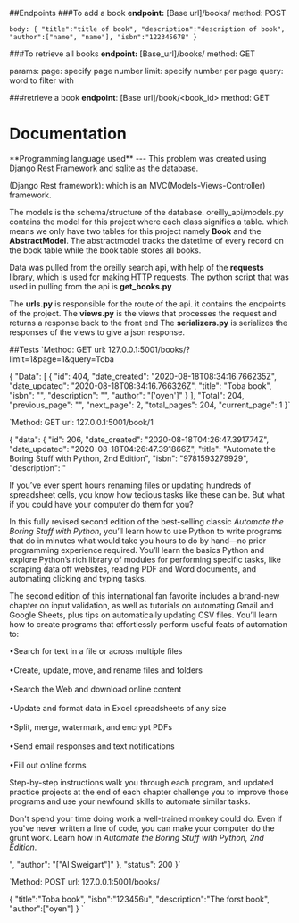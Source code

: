 ##Endpoints
###To add a book
**endpoint:** [Base url]/books/ method: POST

`body: {
    "title":"title of book",
    "description":"description of book",
    "author":["name", "name"],
    "isbn":"122345678"
}`

###To retrieve all books
**endpoint:** [Base_url]/books/ method: GET

params:
page: specify page number
limit: specify number per page
query: word to filter with

###retrieve a book
**endpoint**: [Base url]/book/<book_id> method: GET


<h1>Documentation</h1>
**Programming language used**
---
This problem was created using Django Rest Framework and sqlite as the database.

(Django Rest framework): which is an MVC(Models-Views-Controller) framework.

The models is the schema/structure of the database. oreilly_api/models.py contains the model for this project where each class signifies
a table. which means we only have two tables for this project namely **Book** and the **AbstractModel**.
The abstractmodel tracks the datetime of every record on the book table while the book table stores all books.


Data was pulled from the oreilly search api, with help of the **requests** library, which is used for making HTTP requests.
The python script that was used in pulling from the api is **get_books.py**

The **urls.py** is responsible for the route of the api. it contains the endpoints of the project.
The **views.py** is the views that processes the request and returns a response back to the front end
The **serializers.py** is serializes the responses of the views to give a json response.

##Tests
`Method: GET url: 127.0.0.1:5001/books/?limit=1&page=1&query=Toba

{
    "Data": [
        {
            "id": 404,
            "date_created": "2020-08-18T08:34:16.766235Z",
            "date_updated": "2020-08-18T08:34:16.766326Z",
            "title": "Toba book",
            "isbn": "",
            "description": "",
            "author": "['oyen']"
        }
    ],
    "Total": 204,
    "previous_page": "",
    "next_page": 2,
    "total_pages": 204,
    "current_page": 1
}`

`Method: GET url: 127.0.0.1:5001/book/1

{
    "data": {
        "id": 206,
        "date_created": "2020-08-18T04:26:47.391774Z",
        "date_updated": "2020-08-18T04:26:47.391866Z",
        "title": "Automate the Boring Stuff with Python, 2nd Edition",
        "isbn": "9781593279929",
        "description": "<span><div><p>If you’ve ever spent hours renaming files or updating hundreds of spreadsheet cells, you know how tedious tasks like these can be. But what if you could have your computer do them for you?</p><p>In this fully revised second edition of the best-selling classic <i>Automate the Boring Stuff with Python</i>, you’ll learn how to use Python to write programs that do in minutes what would take you hours to do by hand—no prior programming experience required. You’ll learn the basics Python and explore Python’s rich library of modules for performing specific tasks, like scraping data off websites, reading PDF and Word documents, and automating clicking and typing tasks.</p><p>The second edition of this international fan favorite includes a brand-new chapter on input validation, as well as tutorials on automating Gmail and Google Sheets, plus tips on automatically updating CSV files. You’ll learn how to create programs that effortlessly perform useful feats of automation to:</p><p>•Search for text in a file or across multiple files<br/><br/>•Create, update, move, and rename files and folders<br/><br/>•Search the Web and download online content<br/><br/>•Update and format data in Excel spreadsheets of any size<br/><br/>•Split, merge, watermark, and encrypt PDFs<br/><br/>•Send email responses and text notifications<br/><br/>•Fill out online forms</p><p>Step-by-step instructions walk you through each program, and updated practice projects at the end of each chapter challenge you to improve those programs and use your newfound skills to automate similar tasks.</p><p>Don't spend your time doing work a well-trained monkey could do. Even if you've never written a line of code, you can make your computer do the grunt work. Learn how in <i>Automate the Boring Stuff with Python, 2nd Edition</i>.</p><p/></div></span>",
        "author": "[\"Al Sweigart\"]"
    },
    "status": 200
}`

`Method: POST url: 127.0.0.1:5001/books/

{
    "title":"Toba book",
    "isbn":"123456u",
    "description":"The forst book",
    "author":["oyen"]
}
`




